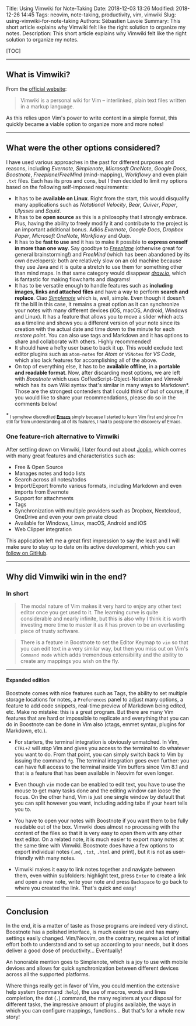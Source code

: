 Title: Using Vimwiki for Note-Taking
Date: 2018-12-03 13:26
Modified: 2018-12-26 14:45
Tags: neovim, note-taking, productivity, vim, vimwiki
Slug: using-vimwiki-for-note-taking
Authors: Sébastien Lavoie
Summary: This short article explains why Vimwiki felt like the right solution to organize my notes.
Description: This short article explains why Vimwiki felt like the right solution to organize my notes.

[TOC]

---

## What is Vimwiki?

From the [official website](https://vimwiki.github.io/):

> Vimwiki is a personal wiki for Vim – interlinked, plain text files
> written in a markup language.

As this relies upon Vim's power to write content in a simple format,
this quickly became a viable option to organize more and more notes!

---

## What were the other options considered?

I have used various approaches in the past for different purposes and
reasons, including _Evernote_, _Simplenote_, _Microsoft OneNote_,
_Google Docs_, _Boostnote_, _Freeplane_/_FreeMind_ (mind-mapping),
_Workflowy_ and even plain `.txt` files. Each has its pros and cons, but
I then decided to limit my options based on the following self-imposed
requirements:

- It has to be **available on Linux**. Right from the start, this would
  disqualify many applications such as _Notational Velocity_, _Bear_,
  _Quiver_, _Paper_, _Ulysses_ and _Squid_.
- It has to be **open source** as this is a philosophy that I strongly
  embrace. Plus, having the ability to freely modify it and contribute to
  the project is an important additional bonus. Adiós _Evernote_, _Google
  Docs_, _Dropbox Paper_, _Microsoft OneNote_, _Workflowy_ and _Quip_.
- It has to be **fast to use** and it has to make it possible
  to **express oneself in more than one way**. Say goodbye to
  _[Freeplane](https://www.freeplane.org)_ (otherwise great for
  general brainstorming!) and _FreeMind_ (which has been abandoned
  by its own developers): both are relatively slow on an old machine
  because they use Java and it is quite a stretch to use them for
  something other than mind maps. In that same category would disappear
  _[draw.io](https://www.draw.io/)_, which is fantastic for making
  flowcharts and diagrams!
- It has to be versatile enough to handle features such as **including
  images, links and attached files** and have a way to perform **search
  and replace**. Ciao _[Simplenote](https://simplenote.com/)_ which
  is, well, simple. Even though it doesn't fit the bill in this case,
  it remains a great option as it can synchronize your notes with many
  different devices (iOS, macOS, Android, Windows and Linux). It has
  a feature that allows you to move a slider which acts as a timeline
  and shows you a different version of your note since its creation
  with the actual date and time down to the minute for each _restore
  point_. You can also use tags and Markdown and it has options to
  share and collaborate with others. Highly recommended!
- It should have a hefty user base to back it up. This would exclude
  text editor plugins such as `atom-notes` for _Atom_ or `VSNotes` for _VS
  Code_, which also lack features for accomplishing all of the above.
- On top of everything else, it has to be **available offline**, in a
  **portable and readable format**. Now, after discarding most options, we
  are left with _Boostnote_ which uses CoffeeScript-Object-Notation and
  _Vimwiki_ which has its own Wiki syntax that's similar in many ways to
  Markdown\*. Those are the strongest contenders that I could think of but
  of course, if you would like to share your recommendations, please do so
  in the comments below!

\* <sub>I somehow discredited
**[Emacs](https://www.gnu.org/software/emacs)** simply because I started
to learn Vim first and since I'm still far from understanding all of
its features, I had to postpone the discovery of Emacs.</sub>

### One feature-rich alternative to Vimwiki

After settling down on Vimwiki, I later found out about <a
href="https://joplin.cozic.net">Joplin</a>, which comes with many great
features and characteristics such as:

- Free & Open Source
- Manages notes and todo lists
- Search across all notes/todos
- Import/Export from/to various formats, including Markdown and even
  imports from Evernote
- Support for attachments
- Tags
- Synchronization with multiple providers such as Dropbox, Nextcloud,
  OneDrive and even your own private cloud
- Available for Windows, Linux, macOS, Android and iOS
- Web Clipper integration

This application left me a great first impression to say the least and I
will make sure to stay up to date on its active development, which you
can <a href="https://github.com/laurent22/joplin">follow on GitHub</a>.

---

## Why did Vimwiki win in the end?

### In short

> The modal nature of Vim makes it very hard to enjoy any other text
> editor once you get used to it. The learning curve is quite considerable
> and nearly infinite, but this is also why I think it is worth investing
> more time to master it as it has proven to be an everlasting piece of
> trusty software.

> There is a feature in Boostnote to set the Editor Keymap to `vim` so
> that you can edit text in a very similar way, but then you miss out on
> Vim's `Command mode` which adds tremendous extensibility and the ability
> to create any mappings you wish on the fly.

---

#### Expanded edition

Boostnote comes with nice features such as Tags, the ability to set
multiple storage locations for notes, a `Preferences` panel to adjust
many options, a feature to add code snippets, real-time preview of
Markdown being edited, etc. Make no mistake: this is a great program.
But there are many Vim features that are hard or impossible to replicate
and everything that you can do in Boostnote can be done in Vim also
(ctags, emmet syntax, plugins for Markdown, etc.).

- For starters, the terminal integration is obviously unmatched. In
  Vim, `CTRL+Z` will _stop_ Vim and gives you access to the terminal to
  do whatever you want to do. From that point, you can simply switch back
  to Vim by issuing the command `fg`. The terminal integration goes even
  further: you can have full access to the terminal inside Vim buffers
  since Vim 8.1 and that is a feature that has been available in Neovim
  for even longer.

- Even though `vim` mode can be enabled to edit text, you have to use
  the mouse to get many tasks done and the editing window can loose the
  focus. On the other hand, Vim is just one single window by default that
  you can split however you want, including adding tabs if your heart
  tells you to.

- You have to open your notes with Boostnote if you want them to be
  fully readable out of the box. Vimwiki does almost no processing with
  the content of the files so that it is very easy to open them with any
  other text editor. On a related note, it is much easier to export many
  notes at the same time with Vimwiki. Boostnote does have a few options
  to export individual notes (`.md`, `.txt`, `.html` and print), but it is
  not as user-friendly with many notes.

- Vimwiki makes it easy to link notes together and navigate between
  them, even within subfolders: highlight text, press `Enter` to create a
  link and open a new note, write your note and press `Backspace` to go
  back to where you created the link. That's quick and easy!

---

## Conclusion

In the end, it is a matter of taste as those programs are indeed very
distinct. Boostnote has a polished interface, is much easier to use and
has many settings easily changed. Vim/Neovim, on the contrary, requires
a lot of initial effort both to understand and to set up according
to your needs, but it does deliver a good dose of productivity...
Eventually!

An honorable mention goes to Simplenote, which is a joy to use with
mobile devices and allows for quick synchronization between different
devices across all the supported platforms.

Where things really get in favor of Vim, you could mention the extensive
help system (command `:help`), the use of macros, words and lines
completion, the dot (`.`) command, the many registers at your disposal
for different tasks, the impressive amount of plugins available, the
ways in which you can configure mappings, functions... But that's for a
whole new story!
